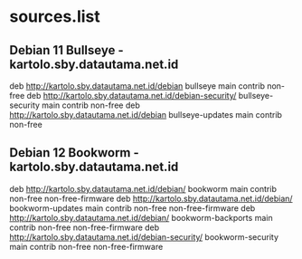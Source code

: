 # sources.list
## Debian 11 Bullseye - kartolo.sby.datautama.net.id

deb http://kartolo.sby.datautama.net.id/debian bullseye main contrib non-free
deb http://kartolo.sby.datautama.net.id/debian-security/ bullseye-security main contrib non-free
deb http://kartolo.sby.datautama.net.id/debian bullseye-updates main contrib non-free

## Debian 12 Bookworm - kartolo.sby.datautama.net.id
deb http://kartolo.sby.datautama.net.id/debian/ bookworm main contrib non-free non-free-firmware
deb http://kartolo.sby.datautama.net.id/debian/ bookworm-updates main contrib non-free non-free-firmware
deb http://kartolo.sby.datautama.net.id/debian/ bookworm-backports main contrib non-free non-free-firmware
deb http://kartolo.sby.datautama.net.id/debian-security/ bookworm-security main contrib non-free non-free-firmware
